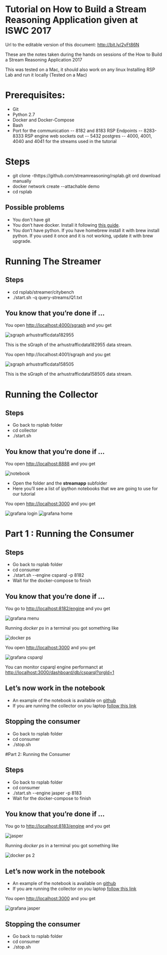 # Tutorial on How to Build a Stream Reasoning Application given at ISWC 2017
Url to the editable version of this document: http://bit.ly/2yFt86N

These are the notes taken during the hands on sessions of the How to Build a Stream Reasoning Application 2017

This was tested on a Mac, it should also work on any linux
Installing RSP Lab and run it locally (Tested on a Mac)

# Prerequisites:
- Git
- Python 2.7
- Docker and Docker-Compose
- Bash
- Port for the communication
   -- 8182 and 8183 RSP Endpoints
   -- 8283-8333 RSP engine web sockets out
   -- 5432 postgres
   -- 4000, 4001, 4040 and 4041 for the streams used in the tutorial

# Steps
- git clone -thttps://github.com/streamreasoning/rsplab.git ord download manually
- docker network create --attachable  demo
- cd rsplab

## Possible problems
- You don't have git
- You don’t have docker. Install it following [this guide](https://docs.docker.com/engine/installation/). 
- You don’t have python. If you have homebrew install it with brew install python. If you used it once and it is not working, update it with brew upgrade.

# Running The Streamer

## Steps
- cd rsplab/streamer/citybench
- ./start.sh -q query-streams/Q1.txt

## You know that you’re done if …

You open [http://localhost:4000/sgraph](http://localhost:4000/sgraph) and you get

![sgraph arhustrafficdata182955](./images/image9.png) 

This is the sGraph of the arhustrafficdata182955 data stream.

You open http://localhost:4001/sgraph and you get
  
![sgraph arhustrafficdata158505](./images/image1.png) 

This is the sGraph of the arhustrafficdata158505 data stream.


# Running the Collector

## Steps


- Go back to rsplab folder 
- cd collector
- ./start.sh

## You know that you’re done if …

You open [http://localhost:8888](http://localhost:8888)  and you get

![notebook](./images/image3.png)

- Open the folder and the **streamapp** subfolder
- Here you’ll see a list of ipython notebooks that we are going to use for our tutorial

You open [http://localhost:3000](http://localhost:3000) and you get

![grafana login](./images/image4.png) 
![grafana home](./images/image8.png)

# Part 1 : Running the Consumer 

## Steps
- Go back to rsplab folder
- cd consumer
- ./start.sh --engine csparql -p 8182 
- Wait for the docker-compose to finish

## You know that you’re done if …

You go to [http://localhost:8182/engine](http://localhost:8182/engine) and you get

![grafana menu](./images/image2.png)

Running *docker ps* in a terminal you got something like

![docker ps](./images/image7.png) 

You open [http://localhost:3000](http://localhost:3000) and you get

![grafana csparql](./images/image11.png) 

You can monitor csparql engine performanct at [http://localhost:3000/dashboard/db/csparql?orgId=1](http://localhost:3000/dashboard/db/csparql?orgId=1)

## Let’s now work in the notebook

- An example of the notebook is available on [github](https://github.com/streamreasoning/rsplab/blob/tutorial/collector/lab/streamapp/StreamApp%20-%20Part%201%20-%20%20RDF%20Stream%20Processing%20with%20the%20CSPARQL%20engine.ipynb)
- If you are running the collector on you laptop [follow this link](http://localhost:8888/notebooks/work/streamapp/StreamApp%20-%20Part%202%20-%20Stream%20Reasoning%20Streams%20With%20Jasper.ipynb)

## Stopping the consumer 

- Go back to rsplab folder
- cd consumer
- ./stop.sh

#Part 2: Running the Consumer 

## Steps
- Go back to rsplab folder
- cd consumer
- ./start.sh --engine jasper -p 8183
- Wait for the docker-compose to finish

## You know that you’re done if …

You go to [http://localhost:8183/engine](http://localhost:8183/engine) and you get


![jasper](./images/image10.png)

Running *docker ps* in a terminal you got something like

![docker ps 2](./images/image6.png)


## Let’s now work in the notebook

- An example of the notebook is available on [github](https://github.com/streamreasoning/rsplab/blob/tutorial/collector/lab/streamapp/Observing%20The%20Output%20-%20Part%202.ipynb)
- If you are running the collector on you laptop [follow this link](http://localhost:8888/notebooks/work/streamapp/StreamApp%20-%20Part%202%20-%20Stream%20Reasoning%20Streams%20With%20Jasper.ipynb)

You open [http://localhost:3000](http://localhost:3000) and you get

![grafana jasper](./images/image5.png) 

## Stopping the consumer 

- Go back to rsplab folder
- cd consumer
- ./stop.sh
